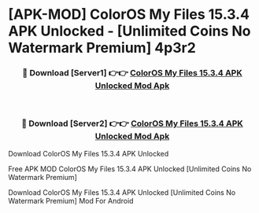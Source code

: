 # [APK-MOD] ColorOS My Files 15.3.4 APK Unlocked - [Unlimited Coins No Watermark Premium] 4p3r2



<div align="center">
<h3>🔴 Download [Server1] 👉👉 <a href="https://momento.my/?title=ColorOS_My_Files_15.3.4_APK_Unlocked">ColorOS My Files 15.3.4 APK Unlocked Mod Apk</a></h3><br>

<h3>🔴 Download [Server2] 👉👉 <a href="https://momento.my/?title=ColorOS_My_Files_15.3.4_APK_Unlocked">ColorOS My Files 15.3.4 APK Unlocked Mod Apk</a></h3>
</div>



Download ColorOS My Files 15.3.4 APK Unlocked 

Free APK MOD ColorOS My Files 15.3.4 APK Unlocked [Unlimited Coins No Watermark Premium]

Download ColorOS My Files 15.3.4 APK Unlocked [Unlimited Coins No Watermark Premium] Mod For Android
